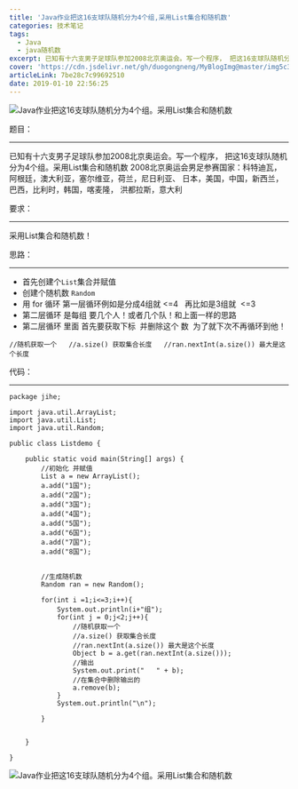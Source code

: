 ```yaml
---
title: 'Java作业把这16支球队随机分为4个组,采用List集合和随机数'
categories: 技术笔记
tags:
  - Java
  - java随机数
excerpt: 已知有十六支男子足球队参加2008北京奥运会。写一个程序， 把这16支球队随机分为4个组。采用List集合和随机数
cover: 'https://cdn.jsdelivr.net/gh/duogongneng/MyBlogImg@master/img5c375b5531d50.png'
articleLink: 7be28c7c99692510
date: 2019-01-10 22:56:25
---
```



![Java作业把这16支球队随机分为4个组。采用List集合和随机数](https://cdn.jsdelivr.net/gh/duogongneng/MyBlogImg@master/img5c375b5531d50.png "Java作业把这16支球队随机分为4个组。采用List集合和随机数")

题目：

* * *

 已知有十六支男子足球队参加2008北京奥运会。写一个程序， 把这16支球队随机分为4个组。采用List集合和随机数 2008北京奥运会男足参赛国家：科特迪瓦，阿根廷，澳大利亚，塞尔维亚，荷兰，尼日利亚、 日本，美国，中国，新西兰，巴西，比利时，韩国，喀麦隆， 洪都拉斯，意大利

要求：

* * *

 采用List集合和随机数！

思路：

* * *

*   首先创建个`List`集合并赋值 
*   创建个随机数 `Random`
*   用 for 循环 第一层循环例如是分成4组就 <=4   再比如是3组就  <=3 
*   第二层循环 是每组 要几个人！或者几个队！和上面一样的思路 
*   第二层循环 里面 首先要获取下标  并删除这个 数  为了就下次不再循环到他！

 `//随机获取一个  
//a.size() 获取集合长度  
//ran.nextInt(a.size()) 最大是这个长度`

代码：

* * *

```
package jihe;

import java.util.ArrayList;
import java.util.List;
import java.util.Random;

public class Listdemo {

    public static void main(String[] args) {
    	//初始化 并赋值
        List a = new ArrayList();
        a.add("1国");
        a.add("2国");
        a.add("3国");
        a.add("4国");
        a.add("5国");
        a.add("6国");
        a.add("7国");
        a.add("8国");
       
        
        //生成随机数
        Random ran = new Random();
        
        for(int i =1;i<=3;i++){
            System.out.println(i+"组");
            for(int j = 0;j<2;j++){
            	//随机获取一个
            	//a.size() 获取集合长度 
            	//ran.nextInt(a.size()) 最大是这个长度
                Object b = a.get(ran.nextInt(a.size()));
                //输出
                System.out.print("   " + b);
                //在集合中删除输出的
                a.remove(b);
            }
            System.out.println("\n");
            
        }
        

    }

}
```

![Java作业把这16支球队随机分为4个组。采用List集合和随机数](https://cdn.jsdelivr.net/gh/duogongneng/MyBlogImg@master/img5c375cfdb13a4.png "Java作业把这16支球队随机分为4个组。采用List集合和随机数")